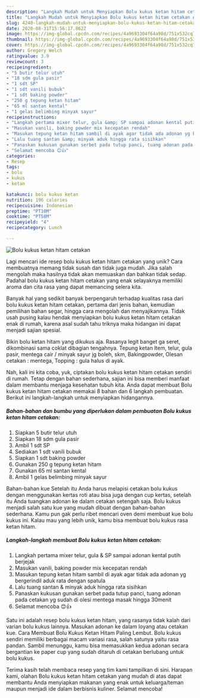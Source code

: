 ```yaml
---
description: "Langkah Mudah untuk Menyiapkan Bolu kukus ketan hitam cetakan Anti Gagal"
title: "Langkah Mudah untuk Menyiapkan Bolu kukus ketan hitam cetakan Anti Gagal"
slug: 4240-langkah-mudah-untuk-menyiapkan-bolu-kukus-ketan-hitam-cetakan-anti-gagal
date: 2020-08-31T15:56:17.862Z
image: https://img-global.cpcdn.com/recipes/4a9693304f64a98d/751x532cq70/bolu-kukus-ketan-hitam-cetakan-foto-resep-utama.jpg
thumbnail: https://img-global.cpcdn.com/recipes/4a9693304f64a98d/751x532cq70/bolu-kukus-ketan-hitam-cetakan-foto-resep-utama.jpg
cover: https://img-global.cpcdn.com/recipes/4a9693304f64a98d/751x532cq70/bolu-kukus-ketan-hitam-cetakan-foto-resep-utama.jpg
author: Gregory Welch
ratingvalue: 3.9
reviewcount: 3
recipeingredient:
- "5 butir telur utuh"
- "18 sdm gula pasir"
- "1 sdt SP"
- "1 sdt vanili bubuk"
- "1 sdt baking powder"
- "250 g tepung ketan hitam"
- "65 ml santan kental"
- "1 gelas belimbing minyak sayur"
recipeinstructions:
- "Langkah pertama mixer telur, gula &amp; SP sampai adonan kental putih berjejak"
- "Masukan vanili, baking powder mix kecepatan rendah"
- "Masukan tepung ketan hitam sambil di ayak agar tidak ada adonan yg bergerindil aduk rata dengan spatula"
- "Lalu tuang santan &amp; minyak aduk hingga rata sisihkan"
- "Panaskan kukusan gunakan serbet pada tutup panci, tuang adonan pada cetakan yg sudah di olesi mentega masak hingga 30menit"
- "Selamat mencoba 😊👍"
categories:
- Resep
tags:
- bolu
- kukus
- ketan

katakunci: bolu kukus ketan 
nutrition: 196 calories
recipecuisine: Indonesian
preptime: "PT10M"
cooktime: "PT58M"
recipeyield: "4"
recipecategory: Lunch

---
```



![Bolu kukus ketan hitam cetakan](https://img-global.cpcdn.com/recipes/4a9693304f64a98d/751x532cq70/bolu-kukus-ketan-hitam-cetakan-foto-resep-utama.jpg)

Lagi mencari ide resep bolu kukus ketan hitam cetakan yang unik? Cara membuatnya memang tidak susah dan tidak juga mudah. Jika salah mengolah maka hasilnya tidak akan memuaskan dan bahkan tidak sedap. Padahal bolu kukus ketan hitam cetakan yang enak selayaknya memiliki aroma dan cita rasa yang dapat memancing selera kita.

Banyak hal yang sedikit banyak berpengaruh terhadap kualitas rasa dari bolu kukus ketan hitam cetakan, pertama dari jenis bahan, kemudian pemilihan bahan segar, hingga cara mengolah dan menyajikannya. Tidak usah pusing kalau hendak menyiapkan bolu kukus ketan hitam cetakan enak di rumah, karena asal sudah tahu triknya maka hidangan ini dapat menjadi sajian spesial.

Bikin bolu ketan hitam yang dikukus aja. Rasanya legit banget ga seret, dikombinasi sama coklat dibagian tengahnya. Tepung ketan Item, telur, gula pasir, mentega cair / minyak sayur jg boleh, skm, Bakingpowder, Olesan cetakan : mentega, Topping : gula halus di ayak.


Nah, kali ini kita coba, yuk, ciptakan bolu kukus ketan hitam cetakan sendiri di rumah. Tetap dengan bahan sederhana, sajian ini bisa memberi manfaat dalam membantu menjaga kesehatan tubuh kita. Anda dapat membuat Bolu kukus ketan hitam cetakan memakai 8 bahan dan 6 langkah pembuatan. Berikut ini langkah-langkah untuk menyiapkan hidangannya.

<!--inarticleads1-->

##### Bahan-bahan dan bumbu yang diperlukan dalam pembuatan Bolu kukus ketan hitam cetakan:

1. Siapkan 5 butir telur utuh
1. Siapkan 18 sdm gula pasir
1. Ambil 1 sdt SP
1. Sediakan 1 sdt vanili bubuk
1. Siapkan 1 sdt baking powder
1. Gunakan 250 g tepung ketan hitam
1. Gunakan 65 ml santan kental
1. Ambil 1 gelas belimbing minyak sayur


Bahan-bahan kue Setelah itu Anda harus melapisi cetakan bolu kukus dengan menggunakan kertas roti atau bisa juga dengan cup kertas, setelah itu Anda tuangkan adonan ke dalam cetakan setengah saja. Bolu kukus menjadi salah satu kue yang mudah dibuat dengan bahan-bahan sederhana. Kamu pun gak perlu ribet mencari oven demi membuat kue bolu kukus ini. Kalau mau yang lebih unik, kamu bisa membuat bolu kukus rasa ketan hitam. 

<!--inarticleads2-->

##### Langkah-langkah membuat Bolu kukus ketan hitam cetakan:

1. Langkah pertama mixer telur, gula &amp; SP sampai adonan kental putih berjejak
1. Masukan vanili, baking powder mix kecepatan rendah
1. Masukan tepung ketan hitam sambil di ayak agar tidak ada adonan yg bergerindil aduk rata dengan spatula
1. Lalu tuang santan &amp; minyak aduk hingga rata sisihkan
1. Panaskan kukusan gunakan serbet pada tutup panci, tuang adonan pada cetakan yg sudah di olesi mentega masak hingga 30menit
1. Selamat mencoba 😊👍


Satu ini adalah resep bolu kukus ketan hitam, yang rasanya tidak kalah dari varian bolu kukus lainnya. Masukan adonan ke dalam loyang atau cetakan kue. Cara Membuat Bolu Kukus Ketan Hitam Paling Lembut. Bolu kukus sendiri memiliki berbagai macam variasi rasa, salah satunya yaitu rasa pandan. Sambil menunggu, kamu bisa memasukkan kedua adonan secara bergantian ke paper cup yang sudah ditaruh di cetakan berlubang untuk bolu kukus. 

Terima kasih telah membaca resep yang tim kami tampilkan di sini. Harapan kami, olahan Bolu kukus ketan hitam cetakan yang mudah di atas dapat membantu Anda menyiapkan makanan yang enak untuk keluarga/teman maupun menjadi ide dalam berbisnis kuliner. Selamat mencoba!
